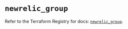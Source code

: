 # `newrelic_group`

Refer to the Terraform Registry for docs: [`newrelic_group`](https://registry.terraform.io/providers/newrelic/newrelic/3.70.2/docs/resources/group).

